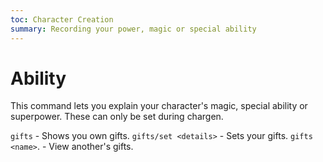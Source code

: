 ```yaml
---
toc: Character Creation
summary: Recording your power, magic or special ability
---
```

# Ability
This command lets you explain your character's magic, special ability or superpower.  These can only be set during chargen.

`gifts` - Shows you own gifts.
`gifts/set <details>` - Sets your gifts.
`gifts <name>`. - View another's gifts.
